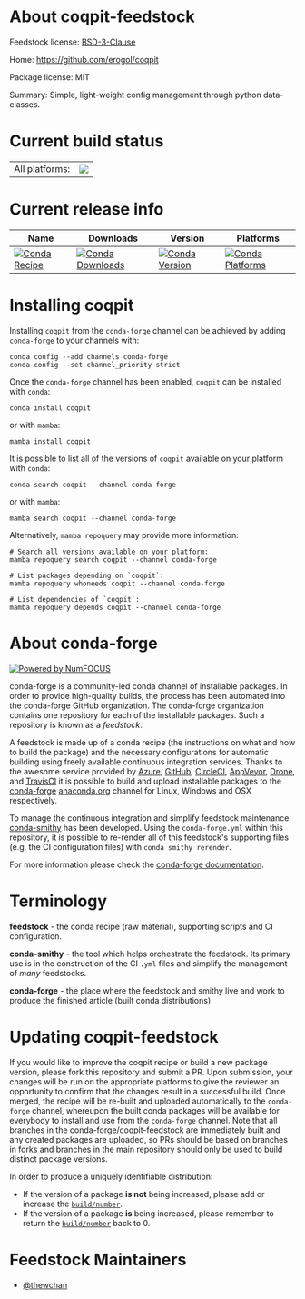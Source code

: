 About coqpit-feedstock
======================

Feedstock license: [BSD-3-Clause](https://github.com/conda-forge/coqpit-feedstock/blob/main/LICENSE.txt)

Home: https://github.com/erogol/coqpit

Package license: MIT

Summary: Simple, light-weight config management through python data-classes.

Current build status
====================


<table><tr><td>All platforms:</td>
    <td>
      <a href="https://dev.azure.com/conda-forge/feedstock-builds/_build/latest?definitionId=14158&branchName=main">
        <img src="https://dev.azure.com/conda-forge/feedstock-builds/_apis/build/status/coqpit-feedstock?branchName=main">
      </a>
    </td>
  </tr>
</table>

Current release info
====================

| Name | Downloads | Version | Platforms |
| --- | --- | --- | --- |
| [![Conda Recipe](https://img.shields.io/badge/recipe-coqpit-green.svg)](https://anaconda.org/conda-forge/coqpit) | [![Conda Downloads](https://img.shields.io/conda/dn/conda-forge/coqpit.svg)](https://anaconda.org/conda-forge/coqpit) | [![Conda Version](https://img.shields.io/conda/vn/conda-forge/coqpit.svg)](https://anaconda.org/conda-forge/coqpit) | [![Conda Platforms](https://img.shields.io/conda/pn/conda-forge/coqpit.svg)](https://anaconda.org/conda-forge/coqpit) |

Installing coqpit
=================

Installing `coqpit` from the `conda-forge` channel can be achieved by adding `conda-forge` to your channels with:

```
conda config --add channels conda-forge
conda config --set channel_priority strict
```

Once the `conda-forge` channel has been enabled, `coqpit` can be installed with `conda`:

```
conda install coqpit
```

or with `mamba`:

```
mamba install coqpit
```

It is possible to list all of the versions of `coqpit` available on your platform with `conda`:

```
conda search coqpit --channel conda-forge
```

or with `mamba`:

```
mamba search coqpit --channel conda-forge
```

Alternatively, `mamba repoquery` may provide more information:

```
# Search all versions available on your platform:
mamba repoquery search coqpit --channel conda-forge

# List packages depending on `coqpit`:
mamba repoquery whoneeds coqpit --channel conda-forge

# List dependencies of `coqpit`:
mamba repoquery depends coqpit --channel conda-forge
```


About conda-forge
=================

[![Powered by
NumFOCUS](https://img.shields.io/badge/powered%20by-NumFOCUS-orange.svg?style=flat&colorA=E1523D&colorB=007D8A)](https://numfocus.org)

conda-forge is a community-led conda channel of installable packages.
In order to provide high-quality builds, the process has been automated into the
conda-forge GitHub organization. The conda-forge organization contains one repository
for each of the installable packages. Such a repository is known as a *feedstock*.

A feedstock is made up of a conda recipe (the instructions on what and how to build
the package) and the necessary configurations for automatic building using freely
available continuous integration services. Thanks to the awesome service provided by
[Azure](https://azure.microsoft.com/en-us/services/devops/), [GitHub](https://github.com/),
[CircleCI](https://circleci.com/), [AppVeyor](https://www.appveyor.com/),
[Drone](https://cloud.drone.io/welcome), and [TravisCI](https://travis-ci.com/)
it is possible to build and upload installable packages to the
[conda-forge](https://anaconda.org/conda-forge) [anaconda.org](https://anaconda.org/)
channel for Linux, Windows and OSX respectively.

To manage the continuous integration and simplify feedstock maintenance
[conda-smithy](https://github.com/conda-forge/conda-smithy) has been developed.
Using the ``conda-forge.yml`` within this repository, it is possible to re-render all of
this feedstock's supporting files (e.g. the CI configuration files) with ``conda smithy rerender``.

For more information please check the [conda-forge documentation](https://conda-forge.org/docs/).

Terminology
===========

**feedstock** - the conda recipe (raw material), supporting scripts and CI configuration.

**conda-smithy** - the tool which helps orchestrate the feedstock.
                   Its primary use is in the construction of the CI ``.yml`` files
                   and simplify the management of *many* feedstocks.

**conda-forge** - the place where the feedstock and smithy live and work to
                  produce the finished article (built conda distributions)


Updating coqpit-feedstock
=========================

If you would like to improve the coqpit recipe or build a new
package version, please fork this repository and submit a PR. Upon submission,
your changes will be run on the appropriate platforms to give the reviewer an
opportunity to confirm that the changes result in a successful build. Once
merged, the recipe will be re-built and uploaded automatically to the
`conda-forge` channel, whereupon the built conda packages will be available for
everybody to install and use from the `conda-forge` channel.
Note that all branches in the conda-forge/coqpit-feedstock are
immediately built and any created packages are uploaded, so PRs should be based
on branches in forks and branches in the main repository should only be used to
build distinct package versions.

In order to produce a uniquely identifiable distribution:
 * If the version of a package **is not** being increased, please add or increase
   the [``build/number``](https://docs.conda.io/projects/conda-build/en/latest/resources/define-metadata.html#build-number-and-string).
 * If the version of a package **is** being increased, please remember to return
   the [``build/number``](https://docs.conda.io/projects/conda-build/en/latest/resources/define-metadata.html#build-number-and-string)
   back to 0.

Feedstock Maintainers
=====================

* [@thewchan](https://github.com/thewchan/)

